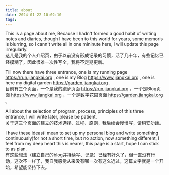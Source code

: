 ```yaml
---
title: about
date: 2024-01-22 10:02:10
tags:
---
```

This is a page about me, Because I hadn't formed a good habit of writing notes and diaries, though I have been to this world for years, some memoris is blurring, so I cann't write all in one mininute here, I will update this page irregularly.
<br>这儿是我的个人介绍页，由于以前没有形成记录的习惯，活了几十年，有些记忆已经模糊了，因此很难一次性写全，我将不定期更新。

Till now there have three entrance, one is my running page https://run.jiangkai.org , one is my Blog https://www.jiangkai.org , one is here my digital garden https://garden.jiangkai.org .
<br>目前有三个页面，一个是我的跑步页面 https://run.jiangkai.org ，一个是Blog页面 https://www.jiangkai.org ，一个是数字花园页面 https://garden.jiangkai.org 。

All about the selection of program, process, principles of this three entrance, I will write later, please be patient.
<br>关于这三个页面的建立的技术选择、过程、原则，我后续会慢慢写，请稍安勿躁。

I have these ideas(I mean to set up my personal blog and write something continuously)for not a short time, but no action, now something different, I feel from my deep heart this is nearer, this page is a start, hope I can stick to as plan.
<br>有这些想法（建立自己的blog并持续写、记录）已经有好久了，但一直没有行动，这次不一样了，我自我感觉从来没有哪一次有这么近过，这篇文字就是一个开始，希望能坚持下去。